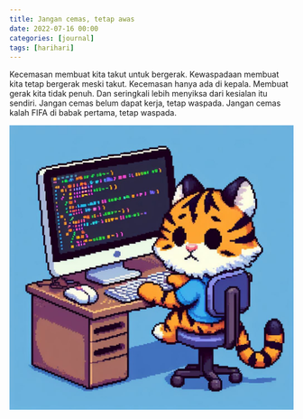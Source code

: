 ```yaml
---
title: Jangan cemas, tetap awas
date: 2022-07-16 00:00
categories: [journal]
tags: [harihari]
---
```


Kecemasan membuat kita takut untuk bergerak. Kewaspadaan membuat kita tetap bergerak meski takut. Kecemasan hanya ada di kepala. Membuat gerak kita tidak penuh.  Dan seringkali lebih menyiksa dari kesialan itu sendiri. Jangan cemas belum dapat kerja, tetap waspada. Jangan cemas kalah FIFA di babak pertama, tetap waspada.

![cemas](assets/img/tiger-stress.jpeg)